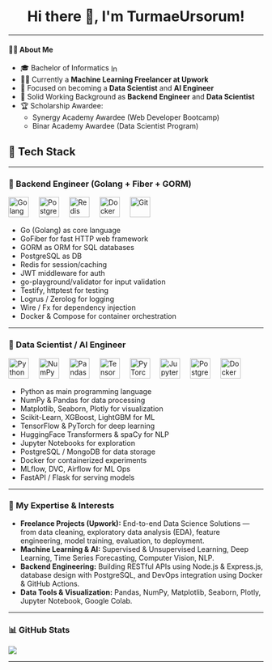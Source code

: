 <h1 align="center">Hi there 👋, I'm TurmaeUrsorum!</h1>

---

#### 👨‍💻 About Me

* 🎓 Bachelor of Informatics <img src="https://cdnjs.cloudflare.com/ajax/libs/flag-icons/7.5.0/flags/4x3/id.svg" height="16" alt="Indonesian flag" style="vertical-align: middle;" />
* 👨‍💻 Currently a **Machine Learning Freelancer at Upwork**
* 🎯 Focused on becoming a **Data Scientist** and **AI Engineer**
* 💼 Solid Working Background as **Backend Engineer** and **Data Scientist**
* 🏆 Scholarship Awardee: 
  * Synergy Academy Awardee (Web Developer Bootcamp)  
  * Binar Academy Awardee (Data Scientist Program)


## 🧰 Tech Stack

---

### 🧃 Backend Engineer (Golang + Fiber + GORM)

<div align="left">
  <img src="https://cdn.jsdelivr.net/gh/devicons/devicon/icons/go/go-original.svg" height="40" alt="Golang" />
  <img width="12"/>
  <img src="https://cdn.jsdelivr.net/gh/devicons/devicon/icons/postgresql/postgresql-original.svg" height="40" alt="PostgreSQL" />
  <img width="12"/>
  <img src="https://cdn.jsdelivr.net/gh/devicons/devicon/icons/redis/redis-original.svg" height="40" alt="Redis" />
  <img width="12"/>
  <img src="https://cdn.jsdelivr.net/gh/devicons/devicon/icons/docker/docker-original.svg" height="40" alt="Docker" />
  <img width="12"/>
  <img src="https://cdn.jsdelivr.net/gh/devicons/devicon/icons/git/git-original.svg" height="40" alt="Git" />
</div>

- Go (Golang) as core language
- GoFiber for fast HTTP web framework
- GORM as ORM for SQL databases
- PostgreSQL as DB
- Redis for session/caching
- JWT middleware for auth
- go-playground/validator for input validation
- Testify, httptest for testing
- Logrus / Zerolog for logging
- Wire / Fx for dependency injection
- Docker & Compose for container orchestration

---

### 🧠 Data Scientist / AI Engineer

<div align="left">
  <img src="https://cdn.jsdelivr.net/gh/devicons/devicon/icons/python/python-original.svg" height="40" alt="Python" />
  <img width="12"/>
  <img src="https://cdn.jsdelivr.net/gh/devicons/devicon/icons/numpy/numpy-original.svg" height="40" alt="NumPy" />
  <img width="12"/>
  <img src="https://cdn.jsdelivr.net/gh/devicons/devicon/icons/pandas/pandas-original.svg" height="40" alt="Pandas" />
  <img width="12"/>
  <img src="https://cdn.jsdelivr.net/gh/devicons/devicon/icons/tensorflow/tensorflow-original.svg" height="40" alt="TensorFlow" />
  <img width="12"/>
  <img src="https://cdn.jsdelivr.net/gh/devicons/devicon/icons/pytorch/pytorch-original.svg" height="40" alt="PyTorch" />
  <img width="12"/>
  <img src="https://cdn.jsdelivr.net/gh/devicons/devicon/icons/jupyter/jupyter-original.svg" height="40" alt="Jupyter" />
  <img width="12"/>
  <img src="https://cdn.jsdelivr.net/gh/devicons/devicon/icons/postgresql/postgresql-original.svg" height="40" alt="PostgreSQL" />
  <img width="12"/>
  <img src="https://cdn.jsdelivr.net/gh/devicons/devicon/icons/docker/docker-original.svg" height="40" alt="Docker" />
</div>

- Python as main programming language
- NumPy & Pandas for data processing
- Matplotlib, Seaborn, Plotly for visualization
- Scikit-Learn, XGBoost, LightGBM for ML
- TensorFlow & PyTorch for deep learning
- HuggingFace Transformers & spaCy for NLP
- Jupyter Notebooks for exploration
- PostgreSQL / MongoDB for data storage
- Docker for containerized experiments
- MLflow, DVC, Airflow for ML Ops
- FastAPI / Flask for serving models

---



### 🚀 My Expertise & Interests

* **Freelance Projects (Upwork):** End-to-end Data Science Solutions — from data cleaning, exploratory data analysis (EDA), feature engineering, model training, evaluation, to deployment.  
* **Machine Learning & AI:** Supervised & Unsupervised Learning, Deep Learning, Time Series Forecasting, Computer Vision, NLP.  
* **Backend Engineering:** Building RESTful APIs using Node.js & Express.js, database design with PostgreSQL, and DevOps integration using Docker & GitHub Actions.  
* **Data Tools & Visualization:** Pandas, NumPy, Matplotlib, Seaborn, Plotly, Jupyter Notebook, Google Colab.

---
###


### 📊 GitHub Stats
![](https://github-readme-stats.vercel.app/api?username=TurmaeUrsorum&theme=default&hide_border=false&include_all_commits=false&count_private=false)

---
